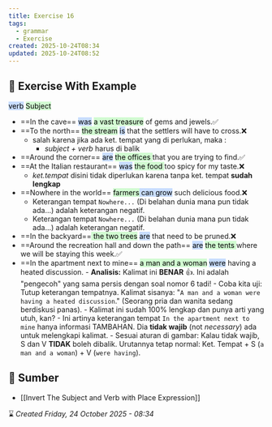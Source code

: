```yaml
---
title: Exercise 16
tags:
  - grammar
  - Exercise
created: 2025-10-24T08:34
updated: 2025-10-24T08:52
---
```

## 💪 Exercise With Example
<mark style="background: #ADCCFFA6;">verb</mark> <mark style="background: #BBFABBA6;">Subject</mark>
- ==In the cave== <mark style="background: #ADCCFFA6;">was</mark> <mark style="background: #BBFABBA6;">a vast treasure</mark> of gems and jewels.✅
- ==To the north== <mark style="background: #BBFABBA6;">the stream</mark> <mark style="background: #ADCCFFA6;">is</mark> that the settlers will have to cross.❌
	- salah karena jika ada ket. tempat yang di perlukan, maka :
		- *subject + verb* harus di balik 
- ==Around the corner== <mark style="background: #ADCCFFA6;">are</mark> <mark style="background: #BBFABBA6;">the offices </mark>that you are trying to find.✅
- ==At the Italian restaurant== <mark style="background: #ADCCFFA6;">was</mark> <mark style="background: #BBFABBA6;">the food </mark>too spicy for my taste.❌
	- *ket.tempat* disini tidak diperlukan karena tanpa ket. tempat
		**sudah lengkap**
- ==Nowhere in the world== <mark style="background: #BBFABBA6;">farmers</mark><mark style="background: #ADCCFFA6;"> can grow</mark> such delicious food.❌
	- Keterangan tempat `Nowhere...` (Di belahan dunia mana pun tidak ada...) adalah keterangan negatif.
	- Keterangan tempat `Nowhere...` (Di belahan dunia mana pun tidak ada...) adalah keterangan negatif.
- ==In the backyard==<mark style="background: #BBFABBA6;"> the two trees</mark> <mark style="background: #ADCCFFA6;">are</mark> that need to be pruned.❌
- ==Around the recreation hall and down the path== <mark style="background: #ADCCFFA6;">are</mark> <mark style="background: #BBFABBA6;">the tents </mark>where we will be staying this week.✅
- ==In the apartment next to mine== <mark style="background: #BBFABBA6;">a man and a woman</mark> <mark style="background: #ADCCFFA6;">were</mark> having a heated discussion. 
		- **Analisis:** Kalimat ini **BENAR** 👍. Ini adalah "pengecoh" yang sama persis dengan soal nomor 6 tadi!
		- Coba kita uji: Tutup keterangan tempatnya. Kalimat sisanya: "`A man and a woman were having a heated discussion`." (Seorang pria dan wanita sedang berdiskusi panas).
		- Kalimat ini sudah 100% lengkap dan punya arti yang utuh, kan?
		- Ini artinya keterangan tempat `In the apartment next to mine` hanya informasi TAMBAHAN. Dia **tidak wajib** (not _necessary_) ada untuk melengkapi kalimat.
		- Sesuai aturan di gambar: Kalau tidak wajib, S dan V **TIDAK** boleh dibalik. Urutannya tetap normal: Ket. Tempat + S (`a man and a woman`) + V (`were having`).
## 🔗 Sumber
- [[Invert The Subject and Verb with Place Expression]]

⌛ *Created Friday, 24 October 2025 - 08:34*